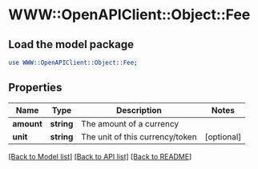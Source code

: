 # WWW::OpenAPIClient::Object::Fee

## Load the model package
```perl
use WWW::OpenAPIClient::Object::Fee;
```

## Properties
Name | Type | Description | Notes
------------ | ------------- | ------------- | -------------
**amount** | **string** | The amount of a currency | 
**unit** | **string** | The unit of this currency/token | [optional] 

[[Back to Model list]](../README.md#documentation-for-models) [[Back to API list]](../README.md#documentation-for-api-endpoints) [[Back to README]](../README.md)


